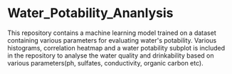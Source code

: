 # Water_Potability_Ananlysis
This repository contains a machine learning model trained on a dataset containing various parameters for evaluating water's potability.
Various histograms, correlation heatmap and a water potability subplot is included in the repository to analyse the water quality and drinkability based on various parameters(ph, sulfates, conductivity, organic carbon etc).
